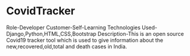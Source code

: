 # CovidTracker
Role-Developer
Customer-Self-Learning
Technologies Used-Django,Python,HTML,CSS,Bootstrap
Description-This is an open source Covid19 tracker tool which is used to give information about the new,recovered,old,total and death cases in India.
